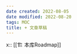 ```yaml
---
date created: 2022-08-05
date modified: 2022-08-20
tags: MOC
title: + 文章草稿
---
```


x:: [[🏗 本库Roadmap]]
